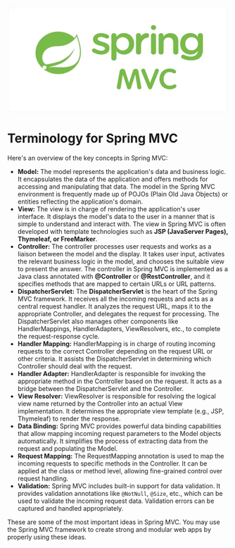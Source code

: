 <div align="center">
<img src="../images/SpringMVCLogo.png" alt="SpringMVC">
</div>

# Terminology for Spring MVC

Here's an overview of the key concepts in Spring MVC:

* **Model:** The model represents the application's data and business logic. It encapsulates the data of the application and offers methods for accessing and manipulating that data. The model in the Spring MVC environment is frequently made up of POJOs (Plain Old Java Objects) or entities reflecting the application's domain.
* **View:** The view is in charge of rendering the application's user interface. It displays the model's data to the user in a manner that is simple to understand and interact with. The view in Spring MVC is often developed with template technologies such as **JSP (JavaServer Pages), Thymeleaf, or FreeMarker**.
* **Controller:** The controller processes user requests and works as a liaison between the model and the display. It takes user input, activates the relevant business logic in the model, and chooses the suitable view to present the answer. The controller in Spring MVC is implemented as a Java class annotated with **@Controller** or **@RestController**, and it specifies methods that are mapped to certain URLs or URL patterns.
* **DispatcherServlet:** The **DispatcherServlet** is the heart of the Spring MVC framework. It receives all the incoming requests and acts as a central request handler. It analyzes the request URL, maps it to the appropriate Controller, and delegates the request for processing. The DispatcherServlet also manages other components like HandlerMappings, HandlerAdapters, ViewResolvers, etc., to complete the request-response cycle.
* **Handler Mapping:** HandlerMapping is in charge of routing incoming requests to the correct Controller depending on the request URL or other criteria. It assists the DispatcherServlet in determining which Controller should deal with the request.
* **Handler Adapter:** HandlerAdapter is responsible for invoking the appropriate method in the Controller based on the request. It acts as a bridge between the DispatcherServlet and the Controller.
* **View Resolver:** ViewResolver is responsible for resolving the logical view name returned by the Controller into an actual View implementation. It determines the appropriate view template (e.g., JSP, Thymeleaf) to render the response.
* **Data Binding:** Spring MVC provides powerful data binding capabilities that allow mapping incoming request parameters to the Model objects automatically. It simplifies the process of extracting data from the request and populating the Model.
* **Request Mapping:** The RequestMapping annotation is used to map the incoming requests to specific methods in the Controller. It can be applied at the class or method level, allowing fine-grained control over request handling.
* **Validation:** Spring MVC includes built-in support for data validation. It provides validation annotations like `@NotNull`, `@Size`, etc., which can be used to validate the incoming request data. Validation errors can be captured and handled appropriately.

These are some of the most important ideas in Spring MVC. You may use the Spring MVC framework to create strong and modular web apps by properly using these ideas.